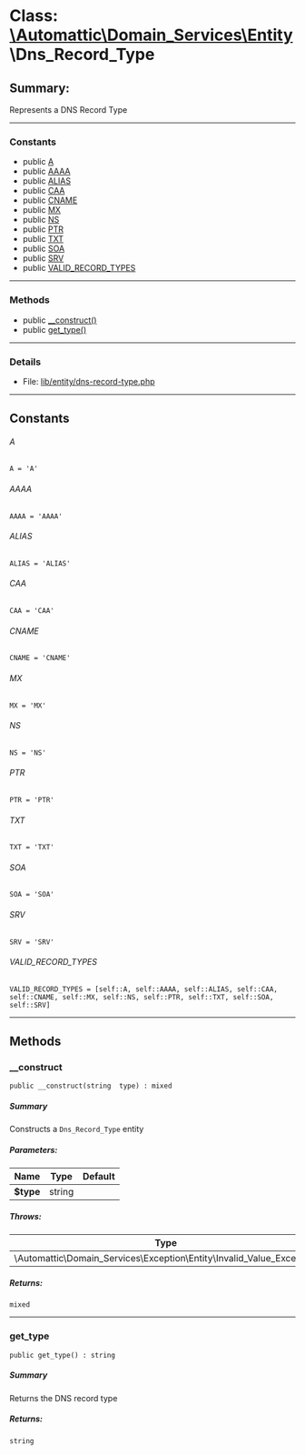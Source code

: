 # Class: [\Automattic](../namespaces/automattic.md)[\Domain_Services](../namespaces/automattic-domain-services.md)[\Entity](../namespaces/automattic-domain-services-entity.md)\Dns_Record_Type

## Summary:

Represents a DNS Record Type


---

### Constants
* public [A](#constant_A)
* public [AAAA](#constant_AAAA)
* public [ALIAS](#constant_ALIAS)
* public [CAA](#constant_CAA)
* public [CNAME](#constant_CNAME)
* public [MX](#constant_MX)
* public [NS](#constant_NS)
* public [PTR](#constant_PTR)
* public [TXT](#constant_TXT)
* public [SOA](#constant_SOA)
* public [SRV](#constant_SRV)
* public [VALID_RECORD_TYPES](#constant_VALID_RECORD_TYPES)

---

### Methods

* public [__construct()](#method___construct)
* public [get_type()](#method_get_type)

---

### Details

* File: [lib/entity/dns-record-type.php](../../lib/entity/dns-record-type.php)

---

## Constants
<a id="constant_A"></a>
###### A
```
A = 'A'
```


<a id="constant_AAAA"></a>
###### AAAA
```
AAAA = 'AAAA'
```


<a id="constant_ALIAS"></a>
###### ALIAS
```
ALIAS = 'ALIAS'
```


<a id="constant_CAA"></a>
###### CAA
```
CAA = 'CAA'
```


<a id="constant_CNAME"></a>
###### CNAME
```
CNAME = 'CNAME'
```


<a id="constant_MX"></a>
###### MX
```
MX = 'MX'
```


<a id="constant_NS"></a>
###### NS
```
NS = 'NS'
```


<a id="constant_PTR"></a>
###### PTR
```
PTR = 'PTR'
```


<a id="constant_TXT"></a>
###### TXT
```
TXT = 'TXT'
```


<a id="constant_SOA"></a>
###### SOA
```
SOA = 'SOA'
```


<a id="constant_SRV"></a>
###### SRV
```
SRV = 'SRV'
```


<a id="constant_VALID_RECORD_TYPES"></a>
###### VALID_RECORD_TYPES
```
VALID_RECORD_TYPES = [self::A, self::AAAA, self::ALIAS, self::CAA, self::CNAME, self::MX, self::NS, self::PTR, self::TXT, self::SOA, self::SRV]
```



---

## Methods

<a id="method___construct"></a>
### __construct

```
public __construct(string  type) : mixed
```

##### Summary

Constructs a `Dns_Record_Type` entity

##### Parameters:

| Name | Type | Default |
|------|------|---------|
| **$type** | string |  |

##### Throws:

| Type | Description |
|------|-------------|
| \Automattic\Domain_Services\Exception\Entity\Invalid_Value_Exception |  |

##### Returns:

```
mixed
```

---

<a id="method_get_type"></a>
### get_type

```
public get_type() : string
```

##### Summary

Returns the DNS record type

##### Returns:

```
string
```
